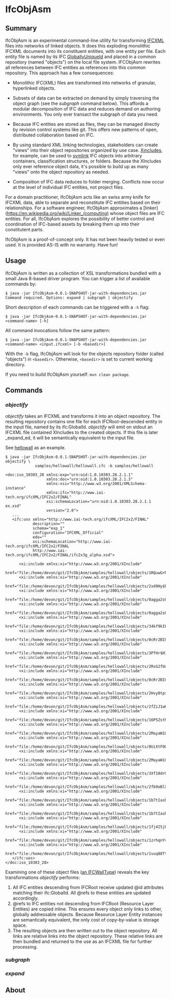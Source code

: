 # IfcObjAsm

## Summary
IfcObjAsm is an experimental command-line utility for transforming [IFCXML](https://en.wikipedia.org/wiki/Industry_Foundation_Classes#IFC/ifcXML_specifications) files into networks of linked objects. It does this exploding monolithic IFCXML documents into its constituent entities, with one entity per file. Each entity file is named by its IFC [GloballyUniqueId](http://docs.buildingsmartalliance.org/IFC4x2_Bridge/schema/ifcutilityresource/lexical/ifcgloballyuniqueid.htm) and placed in a common repository (named "objects") on the local file system. IFCObjAsm rewrites all references between IFC entities as references into this common repository. This approach has a few consequences:

* Monolithic IFC(XML) files are transformed into networks of granular, hyperlinked objects.

* Subsets of data can be extracted on demand by simply traversing the object graph (see the _subgraph_ command below). This affords a modular decomposition of IFC data and reduces demand on authoring environments. You only ever transact the subgraph of data you need. 

* Because IFC entities are stored as files, they can be managed directly by revision control systems like git. This offers new patterns of open, distributed collaboration based on IFC. 

* By using standard XML linking technologies, stakeholders can create  "views" into their object repositories organized by use case. [Xincludes](https://www.w3.org/TR/xinclude/), for example, can be used to [symlink](https://en.wikipedia.org/wiki/Symbolic_link) IFC objects into arbitrary containers, classification structures, or folders.  Because the XIncludes only ever reference object data, it's possible to build up as many "views" onto the object repository as needed. 

* Composition of IFC data reduces to folder merging. Conflicts now occur at the level of individual IFC entities, not project files. 

For a domain practitioner, IfcObjAsm acts like an swiss army knife for IFCXML data, able to separate and reconstitute IFC entities based on their relationships. For a software engineer, IfcObjAsm approximates a [linker](https://en.wikipedia.org/wiki/Linker_(computing) whose object files are IFC entities. For all, IfcObjAsm explores the possibility of better control and coordination of IFC-based assets by breaking them up into their constitutent parts.

IfcObjAsm is a proof-of-concept only. It has not been heavily tested or even used. It is provided AS-IS with no warranty. Have fun!


## Usage

IfcObjAsm is written as a collection of XSL transformations bundled with a small Java 8-based driver program. You can trigger a list of available commands by:
```
$ java -jar IfcObjAsm-0.0.1-SNAPSHOT-jar-with-dependencies.jar 
Command required. Options: expand | subgraph | objectify
```

Short description of each commands can be triggered with a `-h` flag:
```
$ java -jar IfcObjAsm-0.0.1-SNAPSHOT-jar-with-dependencies.jar <command-name> [-h]
```

All command invocations follow the same pattern:
```
$ java -jar IfcObjAsm-0.0.1-SNAPSHOT-jar-with-dependencies.jar <command-name> <input.ifcxml> [-b <basedir>]
```
With the `-b` flag, IfcObjAsm will look for the objects repository folder (called "objects") in `<basedir>`. 
Otherwise, `<basedir>` is set to current working directory.

If you need to build IfcObjAsm yourself: `mvn clean package`. 

## Commands

### _objectify_
_objectify_ takes an IFCXML and transforms it into an object repository. The resulting repository contains one file
for each IFCRoot-descended entity in the input file, named by its ifc:GlobalId. _objectify_  will emit on stdout an
IFCXML file contained XIncludes to the created objects. If this file is later _expand_ed, it will be semantically equivalent to the input file.

See [hellowall](https://github.com/devonsparks/IfcObjAsm/tree/master/samples/hellowall/objects) as an example. 

```
$ java -jar IfcObjAsm-0.0.1-SNAPSHOT-jar-with-dependencies.jar objectify \
			 samples/hellowall/hellowall.ifc -b samples/hellowall
			 
<doc:iso_10303_28 xmlns:exp="urn:oid:1.0.10303.28.2.1.1"
                  xmlns:doc="urn:oid:1.0.10303.28.2.1.3"
                  xmlns:xsi="http://www.w3.org/2001/XMLSchema-instance"
                  xmlns:ifc="http://www.iai-tech.org/ifcXML/IFC2x2/FINAL"
                  xsi:schemaLocation="urn:oid:1.0.10303.28.2.1.1 ex.xsd"
                  version="2.0">
   ...
   <ifc:uos xmlns="http://www.iai-tech.org/ifcXML/IFC2x2/FINAL"
            description=""
            schema="exp_1"
            configuration="IFCXML_Official"
            edo=""
            xsi:schemaLocation="http://www.iai-tech.org/ifcXML/IFC2x2/FINAL 
            http://www.iai-tech.org/ifcXML/IFC2x2/FINAL/ifc2x3g_alpha.xsd">
            
      <xi:include xmlns:xi="http://www.w3.org/2001/XInclude"
                  href="file:/home/devon/git/IfcObjAsm/samples/hellowall/objects/1RQuwGrNPCLxmVr$e9D_aA"/>
      <xi:include xmlns:xi="http://www.w3.org/2001/XInclude"
                  href="file:/home/devon/git/IfcObjAsm/samples/hellowall/objects/2xd9Hy$kzEXOevAafeX$79"/>
      <xi:include xmlns:xi="http://www.w3.org/2001/XInclude"
                  href="file:/home/devon/git/IfcObjAsm/samples/hellowall/objects/0agga2sOr8cPHF3GuuPzoK"/>
      <xi:include xmlns:xi="http://www.w3.org/2001/XInclude"
                  href="file:/home/devon/git/IfcObjAsm/samples/hellowall/objects/0agga2sOr8cPHF3Gx7c285"/>
      <xi:include xmlns:xi="http://www.w3.org/2001/XInclude"
                  href="file:/home/devon/git/IfcObjAsm/samples/hellowall/objects/34kf9kI6DCPP1peIk4MS_L"/>
      <xi:include xmlns:xi="http://www.w3.org/2001/XInclude"
                  href="file:/home/devon/git/IfcObjAsm/samples/hellowall/objects/0cRr2BICT1kPRTSulp4F7n"/>
      <xi:include xmlns:xi="http://www.w3.org/2001/XInclude"
                  href="file:/home/devon/git/IfcObjAsm/samples/hellowall/objects/3PfHr$H7b2NfM9hd0vYzH$"/>
      <xi:include xmlns:xi="http://www.w3.org/2001/XInclude"
                  href="file:/home/devon/git/IfcObjAsm/samples/hellowall/objects/2RsG2fUqL428sywFLRnBg2"/>
      <xi:include xmlns:xi="http://www.w3.org/2001/XInclude"
                  href="file:/home/devon/git/IfcObjAsm/samples/hellowall/objects/0cRr2BICT1kPRTU7Rp4F7p"/>
      <xi:include xmlns:xi="http://www.w3.org/2001/XInclude"
                  href="file:/home/devon/git/IfcObjAsm/samples/hellowall/objects/2Hvy0tpsL40APhwoeStH$d"/>
      <xi:include xmlns:xi="http://www.w3.org/2001/XInclude"
                  href="file:/home/devon/git/IfcObjAsm/samples/hellowall/objects/2fZiJ1wKb9EArbCo$EYmWM"/>
      <xi:include xmlns:xi="http://www.w3.org/2001/XInclude"
                  href="file:/home/devon/git/IfcObjAsm/samples/hellowall/objects/16P5ZsthHACPo8$zHG9Vpv"/>
      <xi:include xmlns:xi="http://www.w3.org/2001/XInclude"
                  href="file:/home/devon/git/IfcObjAsm/samples/hellowall/objects/2MayaW1Gv4GviuBtqfLNUo"/>
      <xi:include xmlns:xi="http://www.w3.org/2001/XInclude"
                  href="file:/home/devon/git/IfcObjAsm/samples/hellowall/objects/0UiXtFOUj5fPDWBOJWIDS0"/>
      <xi:include xmlns:xi="http://www.w3.org/2001/XInclude"
                  href="file:/home/devon/git/IfcObjAsm/samples/hellowall/objects/2MayaW1Gv4Gviu990fLNUo"/>
      <xi:include xmlns:xi="http://www.w3.org/2001/XInclude"
                  href="file:/home/devon/git/IfcObjAsm/samples/hellowall/objects/3Xf10drQn1qxlF0ajUgFo7"/>
      <xi:include xmlns:xi="http://www.w3.org/2001/XInclude"
                  href="file:/home/devon/git/IfcObjAsm/samples/hellowall/objects/2fb9oBlXfFexGU1p8oU$2Y"/>
      <xi:include xmlns:xi="http://www.w3.org/2001/XInclude"
                  href="file:/home/devon/git/IfcObjAsm/samples/hellowall/objects/1b7tIashzEUx2OKPg24_7R"/>
      <xi:include xmlns:xi="http://www.w3.org/2001/XInclude"
                  href="file:/home/devon/git/IfcObjAsm/samples/hellowall/objects/1b7tIashzEUx2OMdA24_7R"/>
      <xi:include xmlns:xi="http://www.w3.org/2001/XInclude"
                  href="file:/home/devon/git/IfcObjAsm/samples/hellowall/objects/1fj4I5j8T17At$G6FRmpKb"/>
      <xi:include xmlns:xi="http://www.w3.org/2001/XInclude"
                  href="file:/home/devon/git/IfcObjAsm/samples/hellowall/objects/1zrhqnYvDAgOpQf7y0sEYV"/>
      <xi:include xmlns:xi="http://www.w3.org/2001/XInclude"
                  href="file:/home/devon/git/IfcObjAsm/samples/hellowall/objects/1vuq88Ttn9KB6u41nU0oWQ"/>
   </ifc:uos>
</doc:iso_10303_28>

```

Examining one of these object files ([an IFCWallType](https://github.com/devonsparks/IfcObjAsm/blob/master/samples/hellowall/objects/0cRr2BICT1kPRTSulp4F7n)) reveals the key transformations _objectify_ performs:
1. All IFC entities descending from IFCRoot receive updated @id attributes matching their ifc:GlobalId. 
All @refs to these entities are updated accordingly.
2. @refs to IFC entities not descending from IFCRoot (Resource Layer Entities) are copied inline. This ensures every object only links to other, globally addressable objects. Because Resource Layer Entity instances are semantically equivalent, the only cost of copy-by-value is storage space. 
3. The resulting objects are then written out to the object repository. All links are relative links into the object repository. These relative links are then bundled and returned to the use as an IFCXML file for further processing.

### _subgraph_

### _expand_

## About
